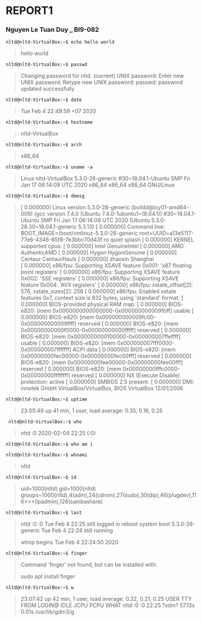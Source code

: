# REPORT1

### Nguyen Le Tuan Duy _ BI9-082


    nltd@nltd-VirtualBox:~$ echo hello world

>hello world

    nltd@nltd-VirtualBox:~$ passwd

>Changing password for nltd.
>(current) UNIX password: 
>Enter new UNIX password: 
>Retype new UNIX password: 
>passwd: password updated successfully

    nltd@nltd-VirtualBox:~$ date

>Tue Feb  4 22:49:59 +07 2020

    nltd@nltd-VirtualBox:~$ hostname

>nltd-VirtualBox

    nltd@nltd-VirtualBox:~$ arch

>x86_64

    nltd@nltd-VirtualBox:~$ uname -a

>Linux nltd-VirtualBox 5.3.0-28-generic #30~18.04.1-Ubuntu SMP Fri Jan 17 06:14:09 UTC 2020 x86_64 x86_64 x86_64 GNU/Linux

    nltd@nltd-VirtualBox:~$ dmesg

>[    0.000000] Linux version 5.3.0-28-generic (buildd@lcy01-amd64-009) (gcc version 7.4.0 (Ubuntu 7.4.0-1ubuntu1~18.04.1)) #30~18.04.1-Ubuntu SMP Fri Jan 17 06:14:09 UTC 2020 (Ubuntu 5.3.0-28.30~18.04.1-generic 5.3.13)
>[    0.000000] Command line: BOOT_IMAGE=/boot/vmlinuz-5.3.0-28-generic root=UUID=a13e5117-77e6-4346-85f8-7e3bbc70d43f ro quiet splash
>[    0.000000] KERNEL supported cpus:
>[    0.000000]   Intel GenuineIntel
>[    0.000000]   AMD AuthenticAMD
>[    0.000000]   Hygon HygonGenuine
>[    0.000000]   Centaur CentaurHauls
>[    0.000000]   zhaoxin   Shanghai  
>[    0.000000] x86/fpu: Supporting XSAVE feature 0x001: 'x87 floating point registers'
>[    0.000000] x86/fpu: Supporting XSAVE feature 0x002: 'SSE registers'
>[    0.000000] x86/fpu: Supporting XSAVE feature 0x004: 'AVX registers'
>[    0.000000] x86/fpu: xstate_offset[2]:  576, xstate_sizes[2]:  256
>[    0.000000] x86/fpu: Enabled xstate features 0x7, context size is 832 bytes, using 'standard' format.
>[    0.000000] BIOS-provided physical RAM map:
>[    0.000000] BIOS-e820: [mem 0x0000000000000000-0x000000000009fbff] usable
>[    0.000000] BIOS-e820: [mem 0x000000000009fc00-0x000000000009ffff] reserved
>[    0.000000] BIOS-e820: [mem 0x00000000000f0000-0x00000000000fffff] reserved
>[    0.000000] BIOS-e820: [mem 0x0000000000100000-0x000000007ffeffff] usable
>[    0.000000] BIOS-e820: [mem 0x000000007fff0000-0x000000007fffffff] ACPI data
>[    0.000000] BIOS-e820: [mem 0x00000000fec00000-0x00000000fec00fff] reserved
>[    0.000000] BIOS-e820: [mem 0x00000000fee00000-0x00000000fee00fff] reserved
>[    0.000000] BIOS-e820: [mem 0x00000000fffc0000-0x00000000ffffffff] reserved
>[    0.000000] NX (Execute Disable) protection: active
>[    0.000000] SMBIOS 2.5 present.
>[    0.000000] DMI: innotek GmbH VirtualBox/VirtualBox, BIOS VirtualBox 12/01/2006

    nltd@nltd-VirtualBox:~$ uptime

> 23:05:49 up 41 min,  1 user,  load average: 0.35, 0.16, 0.25

     nltd@nltd-VirtualBox:~$ who

>nltd     :0           2020-02-04 22:25 (:0)

    nltd@nltd-VirtualBox:~$ who am i

    nltd@nltd-VirtualBox:~$ whoami

>nltd

    nltd@nltd-VirtualBox:~$ id

>uid=1000(nltd) gid=1000(nltd) groups=1000(nltd),4(adm),24(cdrom),27(sudo),30(dip),46(plugdev),116>>>(lpadmin),126(sambashare)

    nltd@nltd-VirtualBox:~$ last

>nltd     :0           :0               Tue Feb  4 22:25   still logged in
>reboot   system boot  5.3.0-28-generic Tue Feb  4 22:24   still running
>
>wtmp begins Tue Feb  4 22:24:50 2020

    nltd@nltd-VirtualBox:~$ finger

>Command 'finger' not found, but can be installed with:
>
>sudo apt install finger

    nltd@nltd-VirtualBox:~$ w

> 23:07:42 up 42 min,  1 user,  load average: 0.32, 0.21, 0.25
>USER     TTY      FROM             LOGIN@   IDLE   JCPU   PCPU WHAT
>nltd     :0       :0               22:25   ?xdm?  57.13s  0.01s /usr/lib/gdm3/g


